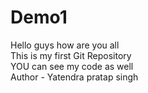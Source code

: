 # Demo1
Hello guys how are you all 
<br>
This is my first Git Repository
<br>
YOU can see my code as well
<br>
Author - Yatendra pratap singh

